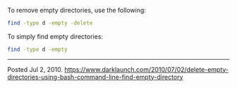 To remove empty directories, use the following:

```bash
find -type d -empty -delete
```

To simply find empty directories:

```bash
find -type d -empty
```

---

Posted Jul 2, 2010.
https://www.darklaunch.com/2010/07/02/delete-empty-directories-using-bash-command-line-find-empty-directory